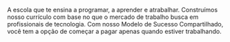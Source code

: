 A escola que te ensina a programar, a aprender e atrabalhar.
Construímos nosso currículo com base no que o mercado de trabalho busca em profissionais de tecnologia. Com nosso Modelo de Sucesso Compartilhado, você tem a opção de começar a pagar apenas quando estiver trabalhando.
